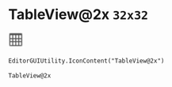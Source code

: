 # TableView@2x `32x32`
<img src="/img/TableView.png" width=32 height=32>

``` CSharp
EditorGUIUtility.IconContent("TableView@2x")
```
```
TableView@2x
```
